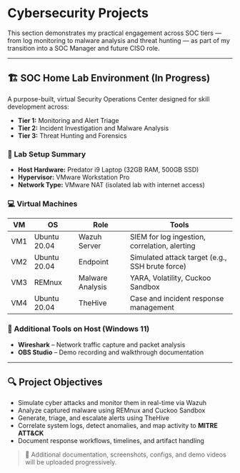# Cybersecurity Projects

This section demonstrates my practical engagement across SOC tiers — from log monitoring to malware analysis and threat hunting — as part of my transition into a SOC Manager and future CISO role.

---

## 🏗️ SOC Home Lab Environment (In Progress)

A purpose-built, virtual Security Operations Center designed for skill development across:

- **Tier 1:** Monitoring and Alert Triage  
- **Tier 2:** Incident Investigation and Malware Analysis  
- **Tier 3:** Threat Hunting and Forensics

### 🧰 Lab Setup Summary

- **Host Hardware:** Predator i9 Laptop (32GB RAM, 500GB SSD)
- **Hypervisor:** VMware Workstation Pro
- **Network Type:** VMware NAT (isolated lab with internet access)

### 💻 Virtual Machines

| VM | OS | Role | Tools |
|----|----|------|-------|
| VM1 | Ubuntu 20.04 | Wazuh Server | SIEM for log ingestion, correlation, alerting |
| VM2 | Ubuntu 20.04 | Endpoint | Simulated attack target (e.g., SSH brute force) |
| VM3 | REMnux | Malware Analysis | YARA, Volatility, Cuckoo Sandbox |
| VM4 | Ubuntu 20.04 | TheHive | Case and incident response management |

### 🧪 Additional Tools on Host (Windows 11)

- **Wireshark** – Network traffic capture and packet analysis  
- **OBS Studio** – Demo recording and walkthrough documentation  

---

## 🔍 Project Objectives

- Simulate cyber attacks and monitor them in real-time via Wazuh
- Analyze captured malware using REMnux and Cuckoo Sandbox
- Generate, triage, and escalate alerts using TheHive
- Correlate system logs, detect anomalies, and map activity to **MITRE ATT&CK**
- Document response workflows, timelines, and artifact handling

> 📝 Additional documentation, screenshots, configs, and demo videos will be uploaded progressively.

